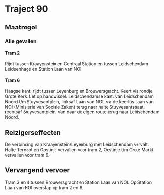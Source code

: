# Traject 90
## Maatregel
### Alle gevallen

#### Tram 2
Rijdt tussen Kraayenstein en Centraal Station en tussen Leidschendam Leidsenhage en Station Laan van NOI.

#### Tram 6
Haagse kant: rijdt tussen Leyenburg en Brouwersgracht. Keert via rondje Grote Kerk. Let op handwissel.
Leidschendamse kant: van Leidschendam Noord t/m Stuyvesantplein, linksaf Laan van NOI, via de keerlus Laan van NOI (Ministerie van Sociale Zaken) terug naar halte Stuyvesantstraat, rechtsaf Stuyvesantplein. Van daar de eigen route terug naar Leidschendam Noord.

## Reizigerseffecten
De verbinding van Kraayenstein/Leyenburg met Leidschendam vervalt.
Halte Ternoot en Oostinje vervallen voor tram 2, Oostinje t/m Grote Markt vervallen voor tram 6.

## Vervangend vervoer
Tram 3 en 4 tussen Brouwersgracht en Station Laan van NOI. Op Station Laan van NOI overstap op tram 2 en 6.

